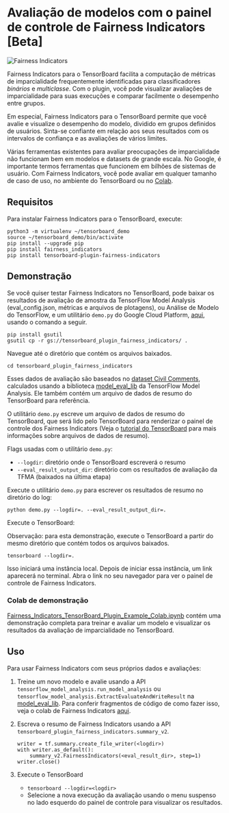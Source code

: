 # Avaliação de modelos com o painel de controle de Fairness Indicators [Beta]

![Fairness Indicators](./images/fairness-indicators.png)

Fairness Indicators para o TensorBoard facilita a computação de métricas de imparcialidade frequentemente identificadas para classificadores *binários* e *multiclasse*. Com o plugin, você pode visualizar avaliações de imparcialidade para suas execuções e comparar facilmente o desempenho entre grupos.

Em especial, Fairness Indicators para o TensorBoard permite que você avalie e visualize o desempenho do modelo, dividido em grupos definidos de usuários. Sinta-se confiante em relação aos seus resultados com os intervalos de confiança e as avaliações de vários limites.

Várias ferramentas existentes para avaliar preocupações de imparcialidade não funcionam bem em modelos e datasets de grande escala. No Google, é importante termos ferramentas que funcionem em bilhões de sistemas de usuário. Com Fairness Indicators, você pode avaliar em qualquer tamanho de caso de uso, no ambiente do TensorBoard ou no [Colab](https://github.com/tensorflow/fairness-indicators).

## Requisitos

Para instalar Fairness Indicators para o TensorBoard, execute:

```
python3 -m virtualenv ~/tensorboard_demo
source ~/tensorboard_demo/bin/activate
pip install --upgrade pip
pip install fairness_indicators
pip install tensorboard-plugin-fairness-indicators
```

## Demonstração

Se você quiser testar Fairness Indicators no TensorBoard, pode baixar os resultados de avaliação de amostra da TensorFlow Model Analysis (eval_config.json, métricas e arquivos de plotagens), ou Análise de Modelo do TensorFlow, e um utilitário `demo.py` do Google Cloud Platform, [aqui](https://console.cloud.google.com/storage/browser/tensorboard_plugin_fairness_indicators/), usando o comando a seguir.

```
pip install gsutil
gsutil cp -r gs://tensorboard_plugin_fairness_indicators/ .
```

Navegue até o diretório que contém os arquivos baixados.

```
cd tensorboard_plugin_fairness_indicators
```

Esses dados de avaliação são baseados no [dataset Civil Comments](https://www.kaggle.com/c/jigsaw-unintended-bias-in-toxicity-classification), calculados usando a biblioteca [model_eval_lib](https://github.com/tensorflow/model-analysis/blob/master/tensorflow_model_analysis/api/model_eval_lib.py) da TensorFlow Model Analysis. Ele também contém um arquivo de dados de resumo do TensorBoard para referência.

O utilitário `demo.py` escreve um arquivo de dados de resumo do TensorBoard, que será lido pelo TensorBoard para renderizar o painel de controle dos Fairness Indicators (Veja o [tutorial do TensorBoard](https://github.com/tensorflow/tensorboard/blob/master/README.md) para mais informações sobre arquivos de dados de resumo).

Flags usadas com o utilitário `demo.py`:

- `--logdir`: diretório onde o TensorBoard escreverá o resumo
- `--eval_result_output_dir`: diretório com os resultados de avaliação da TFMA (baixados na última etapa)

Execute o utilitário `demo.py` para escrever os resultados de resumo no diretório do log:

`python demo.py --logdir=. --eval_result_output_dir=.`

Execute o TensorBoard:

Observação: para esta demonstração, execute o TensorBoard a partir do mesmo diretório que contém todos os arquivos baixados.

`tensorboard --logdir=.`

Isso iniciará uma instância local. Depois de iniciar essa instância, um link aparecerá no terminal. Abra o link no seu navegador para ver o painel de controle de Fairness Indicators.

### Colab de demonstração

[Fairness_Indicators_TensorBoard_Plugin_Example_Colab.ipynb](https://github.com/tensorflow/fairness-indicators/blob/master/g3doc/tutorials/Fairness_Indicators_TensorBoard_Plugin_Example_Colab.ipynb) contém uma demonstração completa para treinar e avaliar um modelo e visualizar os resultados da avaliação de imparcialidade no TensorBoard.

## Uso

Para usar Fairness Indicators com seus próprios dados e avaliações:

1. Treine um novo modelo e avalie usando a API `tensorflow_model_analysis.run_model_analysis` ou `tensorflow_model_analysis.ExtractEvaluateAndWriteResult` na [model_eval_lib](https://github.com/tensorflow/model-analysis/blob/master/tensorflow_model_analysis/api/model_eval_lib.py). Para conferir fragmentos de código de como fazer isso, veja o colab de Fairness Indicators [aqui](https://github.com/tensorflow/fairness-indicators).

2. Escreva o resumo de Fairness Indicators usando a API `tensorboard_plugin_fairness_indicators.summary_v2`.

    ```
    writer = tf.summary.create_file_writer(<logdir>)
    with writer.as_default():
        summary_v2.FairnessIndicators(<eval_result_dir>, step=1)
    writer.close()
    ```

3. Execute o TensorBoard

    - `tensorboard --logdir=<logdir>`
    - Selecione a nova execução da avaliação usando o menu suspenso no lado esquerdo do painel de controle para visualizar os resultados.

